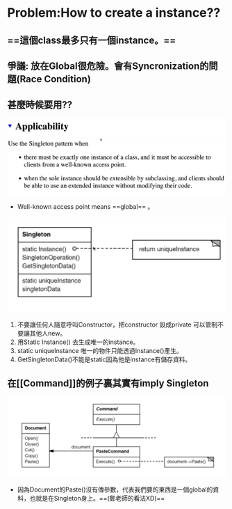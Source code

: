 # **Problem:How to create a instance??**
## ==這個class最多只有一個instance。==

## 爭議: 放在Global很危險。會有Syncronization的問題(Race Condition)

## 甚麼時候要用??
![Singleton1](../img/Singleton1.png)

- Well-known access point means ==global== 。

![Singleton2](../img/Singleton2.png)
1. 不要讓任何人隨意呼叫Constructor，把constructor 設成private 可以管制不要讓其他人new。
2. 用Static Instance() 去生成唯一的instance。
3. static uniqueInstance 唯一的物件只能透過Instance()產生。
4. GetSingletonData()不能是static因為他是instance有儲存資料。


## 在[[Command]]的例子裏其實有imply Singleton
![Command2](../img/Command2.png)
- 因為Document的Paste()沒有傳參數，代表我們要的東西是一個global的資料，也就是在Singleton身上。==(鄭老師的看法XD)==